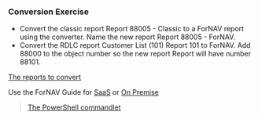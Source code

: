 ### Conversion Exercise

* Convert the classic report Report 88005 - Classic to a ForNAV report using the converter. Name the new report Report 88005 - ForNAV.
* Convert the RDLC report Customer List (101) Report 101 to ForNAV. Add 88000 to the object number so the new report Report will have number 88101.


[The reports to convert](https://github.com/renebrummel/ForNAV.TrainingModules/tree/master/Modules/22%20Conversion/Reports%20to%20convert)

Use the ForNAV Guide for [SaaS]() or [On Premise]()

> [The PowerShell commandlet](https://www.fornav.com/knowledge-base/powershell-cmdlet/)

<!-- ToDO -> edit links -->
